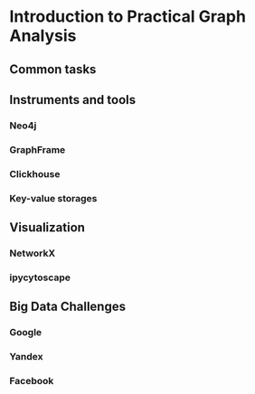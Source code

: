 # Introduction to Practical Graph Analysis
## Common tasks

## Instruments and tools

### Neo4j

### GraphFrame

### Clickhouse

### Key-value storages

## Visualization
### NetworkX
### ipycytoscape
## Big Data Challenges
### Google
### Yandex
### Facebook
